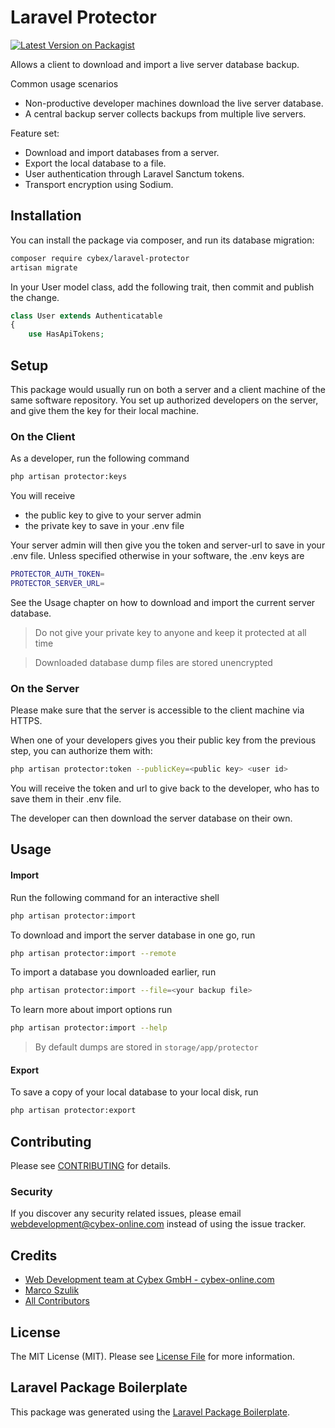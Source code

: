 # Laravel Protector

[![Latest Version on Packagist](https://img.shields.io/packagist/v/cybex/laravel-protector.svg?style=flat-square)](https://packagist.org/packages/cybex/laravel-protector)

Allows a client to download and import a live server database backup.

Common usage scenarios
- Non-productive developer machines download the live server database. 
- A central backup server collects backups from multiple live servers.

Feature set:
 
- Download and import databases from a server.
- Export the local database to a file.
- User authentication through Laravel Sanctum tokens.
- Transport encryption using Sodium.

## Installation

You can install the package via composer, and run its database migration:

```bash
composer require cybex/laravel-protector
artisan migrate
```

In your User model class, add the following trait, then commit and publish the change.
```php
class User extends Authenticatable
{
    use HasApiTokens;
```

## Setup

This package would usually run on both a server and a client machine of the same software repository.
You set up authorized developers on the server, and give them the key for their local machine.

### On the Client

As a developer, run the following command
```bash
php artisan protector:keys
```

You will receive
- the public key to give to your server admin
- the private key to save in your .env file

Your server admin will then give you the token and server-url to save in your .env file.
Unless specified otherwise in your software, the .env keys are

```bash
PROTECTOR_AUTH_TOKEN=
PROTECTOR_SERVER_URL=
```

See the Usage chapter on how to download and import the current server database.

>Do not give your private key to anyone and keep it protected at all time

>Downloaded database dump files are stored unencrypted

### On the Server

Please make sure that the server is accessible to the client machine via HTTPS.

When one of your developers gives you their public key from the previous step, you can authorize them with: 

```bash
php artisan protector:token --publicKey=<public key> <user id>
```

You will receive the token and url to give back to the developer, who has to save them in their .env file.

The developer can then download the server database on their own.

## Usage

#### Import

Run the following command for an interactive shell
```bash
php artisan protector:import
```

To download and import the server database in one go, run
```bash
php artisan protector:import --remote
```

To import a database you downloaded earlier, run
```bash
php artisan protector:import --file=<your backup file>
```

To learn more about import options run
```bash
php artisan protector:import --help
```

>By default dumps are stored in `storage/app/protector`

#### Export

To save a copy of your local database to your local disk, run
```bash
php artisan protector:export
```

## Contributing

Please see [CONTRIBUTING](CONTRIBUTING.md) for details.

### Security

If you discover any security related issues, please email webdevelopment@cybex-online.com instead of using the issue tracker.

## Credits

- [Web Development team at Cybex GmbH - cybex-online.com](https://github.com/cybex-gmbh)
- [Marco Szulik](https://github.com/mszulik)
- [All Contributors](../../contributors)

## License

The MIT License (MIT). Please see [License File](LICENSE.md) for more information.

## Laravel Package Boilerplate

This package was generated using the [Laravel Package Boilerplate](https://laravelpackageboilerplate.com).
